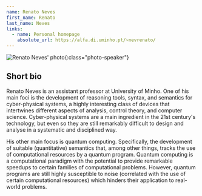 ```yaml
---
name: Renato Neves
first_name: Renato
last_name: Neves
links:
  - name: Personal homepage
    absolute_url: https://alfa.di.uminho.pt/~nevrenato/
---
```


![Renato Neves' photo](../../assets/img/renatoneves.jpg){:class="photo-speaker"}

## Short bio

Renato Neves is an assistant professor at University of Minho. One of his main foci is the development of reasoning tools, syntax, and semantics for cyber-physical systems, a highly interesting class of devices that intertwines different aspects of analysis, control theory, and computer science. Cyber-physical systems are a main ingredient in the 21st century's technology, but even so they are still remarkably difficult to design and analyse in a systematic and disciplined way.

His other main focus is quantum computing. Specifically, the development of suitable (quantitative) semantics that, among other things, tracks the use of computational resources by a quantum program. Quantum computing is a computational paradigm with the potential to provide remarkable speedups to certain families of computational problems. However, quantum programs are still highly susceptible to noise (correlated with the use of certain computational resources) which hinders their application to real-world problems.
